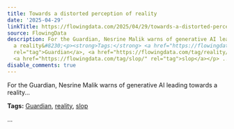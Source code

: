 ```yaml
---
title: Towards a distorted perception of reality
date: '2025-04-29'
linkTitle: https://flowingdata.com/2025/04/29/towards-a-distorted-perception-of-reality/
source: FlowingData
description: For the Guardian, Nesrine Malik warns of generative AI leading towards
  a reality&#8230;<p><strong>Tags:</strong> <a href="https://flowingdata.com/tag/guardian/"
  rel="tag">Guardian</a>, <a href="https://flowingdata.com/tag/reality/" rel="tag">reality</a>,
  <a href="https://flowingdata.com/tag/slop/" rel="tag">slop</a></p> ...
disable_comments: true
---
```

For the Guardian, Nesrine Malik warns of generative AI leading towards a reality&#8230;<p><strong>Tags:</strong> <a href="https://flowingdata.com/tag/guardian/" rel="tag">Guardian</a>, <a href="https://flowingdata.com/tag/reality/" rel="tag">reality</a>, <a href="https://flowingdata.com/tag/slop/" rel="tag">slop</a></p> ...
